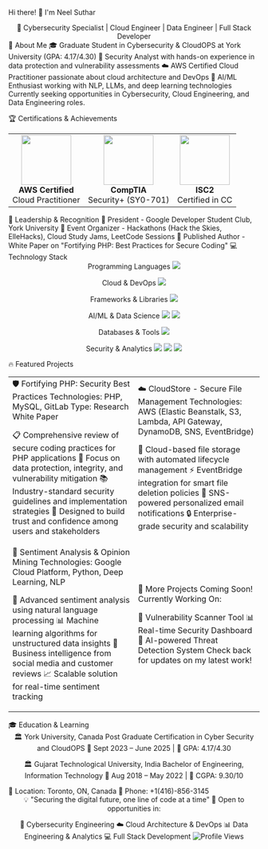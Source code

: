 Hi there! 👋 I'm Neel Suthar
<div align="center">
🚀 Cybersecurity Specialist | Cloud Engineer | Data Engineer | Full Stack Developer </div>
🎯 About Me
🎓 Graduate Student in Cybersecurity & CloudOPS at York University (GPA: 4.17/4.30)
🔐 Security Analyst with hands-on experience in data protection and vulnerability assessments
☁️ AWS Certified Cloud Practitioner passionate about cloud architecture and DevOps
🤖 AI/ML Enthusiast working with NLP, LLMs, and deep learning technologies Currently seeking opportunities in Cybersecurity, Cloud Engineering, and Data Engineering roles.

🏆 Certifications & Achievements
<table align="center"> <tr> <td align="center"> <img src="https://images.credly.com/size/110x110/images/00634f82-b07f-4bbd-a6bb-53de397fc3a6/image.png" width="100" height="100"> <br><strong>AWS Certified</strong><br>Cloud Practitioner </td> <td align="center"> <img src="https://images.credly.com/size/110x110/images/74790a75-8451-400a-8536-92d792b5184a/CompTIA_Security_2Bce.png" width="100" height="100"> <br><strong>CompTIA</strong><br>Security+ (SY0-701) </td> <td align="center"> <img src="https://images.credly.com/size/680x680/images/80d8a06a-c384-42bf-ad36-db81bce5adce/blob" width="100" height="100"> <br><strong>ISC2</strong><br>Certified in CC </td> </tr> </table>
🌟 Leadership & Recognition
🎯 President - Google Developer Student Club, York University
🏅 Event Organizer - Hackathons (Hack the Skies, ElleHacks), Cloud Study Jams, LeetCode Sessions
📝 Published Author - White Paper on "Fortifying PHP: Best Practices for Secure Coding"
💻 Technology Stack
<div align="center">
Programming Languages
<img src="https://skillicons.dev/icons?i=python,java,javascript,c" />

Cloud & DevOps
<img src="https://skillicons.dev/icons?i=aws,docker,kubernetes,terraform" />

Frameworks & Libraries
<img src="https://skillicons.dev/icons?i=spring,react,nodejs,flask" />

AI/ML & Data Science
<img src="https://skillicons.dev/icons?i=tensorflow,pytorch,sklearn" /> <img src="https://img.shields.io/badge/Keras-D00000?style=for-the-badge&logo=Keras&logoColor=white" />

Databases & Tools
<img src="https://skillicons.dev/icons?i=mongodb,mysql,postgresql,git" />

Security & Analytics
<img src="https://img.shields.io/badge/Splunk-000000?style=for-the-badge&logo=splunk&logoColor=white" /> <img src="https://img.shields.io/badge/PowerBI-F2C811?style=for-the-badge&logo=powerbi&logoColor=black" /> <img src="https://img.shields.io/badge/Snowflake-29B5E8?style=for-the-badge&logo=snowflake&logoColor=white" /> </div>
🔥 Featured Projects
<div align="center"> <table> <tr> <td width="50%">
🛡️ Fortifying PHP: Security Best Practices
Technologies: PHP, MySQL, GitLab
Type: Research White Paper

📋 Comprehensive review of secure coding practices for PHP applications
🔐 Focus on data protection, integrity, and vulnerability mitigation
📚 Industry-standard security guidelines and implementation strategies
🎯 Designed to build trust and confidence among users and stakeholders
</td> <td width="50%">
☁️ CloudStore - Secure File Management
Technologies: AWS (Elastic Beanstalk, S3, Lambda, API Gateway, DynamoDB, SNS, EventBridge)

📁 Cloud-based file storage with automated lifecycle management
⚡ EventBridge integration for smart file deletion policies
📧 SNS-powered personalized email notifications
🔒 Enterprise-grade security and scalability
</td> </tr> <tr> <td width="50%">
🤖 Sentiment Analysis & Opinion Mining
Technologies: Google Cloud Platform, Python, Deep Learning, NLP

🧠 Advanced sentiment analysis using natural language processing
📊 Machine learning algorithms for unstructured data insights
💼 Business intelligence from social media and customer reviews
📈 Scalable solution for real-time sentiment tracking
</td> <td width="50%">
🚀 More Projects Coming Soon!
Currently Working On:

🔐 Vulnerability Scanner Tool
📊 Real-time Security Dashboard
🤖 AI-powered Threat Detection System
Check back for updates on my latest work!

</td> </tr> </table> </div>
🎓 Education & Learning
<div align="center">
🏛️ York University, Canada
Post Graduate Certification in Cyber Security and CloudOPS
📅 Sept 2023 – June 2025 | 🎯 GPA: 4.17/4.30

🏛️ Gujarat Technological University, India
Bachelor of Engineering, Information Technology
📅 Aug 2018 – May 2022 | 🎯 CGPA: 9.30/10

</div>
📍 Location: Toronto, ON, Canada
📱 Phone: +1(416)-856-3145
</div>
<div align="center">
💡 "Securing the digital future, one line of code at a time"
🚀 Open to opportunities in:

🔐 Cybersecurity Engineering
☁️ Cloud Architecture & DevOps
📊 Data Engineering & Analytics
💻 Full Stack Development
<img src="https://komarev.com/ghpvc/?username=Neel1901dev&style=for-the-badge&color=brightgreen" alt="Profile Views"/>
</div>

